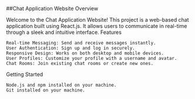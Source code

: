##Chat Application Website
Overview

Welcome to the Chat Application Website! This project is a web-based chat application built using React.js. It allows users to communicate in real-time through a sleek and intuitive interface.
Features

    Real-time Messaging: Send and receive messages instantly.
    User Authentication: Sign up and log in securely.
    Responsive Design: Works on both desktop and mobile devices.
    User Profiles: Customize your profile with a username and avatar.
    Chat Rooms: Join existing chat rooms or create new ones.

Getting Started

    Node.js and npm installed on your machine.
    Git installed on your machine.
